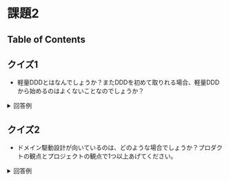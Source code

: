 # 課題2

## Table of Contents
<!-- START doctoc -->
<!-- END doctoc -->

## クイズ1

- 軽量DDDとはなんでしょうか？またDDDを初めて取りれる場合、軽量DDDから始めるのはよくないことなのでしょうか？

<details><summary>回答例</summary>

- モデリングを行わずに、頻繁な変更に耐えうる拡張性の高い設計のベストプラクティスとされるパターンのみを取り入れること
  - そのためベストプラクティスとされるパターン自体を取り入れるだけでも十分に価値がある

- 参考
  - （書籍）ドメイン駆動設計 モデリング/実装ガイド
  - [ドメイン駆動設計における「良いモデル」と「悪いモデル」とは](https://logmi.jp/tech/articles/322831)
  - [軽量DDDではじめるゲーム開発 ドメイン駆動設計の基本と実践を解説](https://logmi.jp/tech/articles/322111)

</details>

## クイズ2

- ドメイン駆動設計が向いているのは、どのような場合でしょうか？プロダクトの観点とプロジェクトの観点で1つ以上あげてください。

<details><summary>回答例</summary>

- 以下の場合に向いている
  - プロダクト観点
    - 複雑なビジネスロジックを含むアプリケーションの場合
      - シンプルなCRUDで済む場合には、オーバーヘッドが大きい
  - プロジェクト観点
    - アジャイル開発でモデルを継続的に改善していける場合
      - ただし、ウォーターフォール開発でも、部分的に取り入れること自体は可能。例えば基本設計の助けとして抽象的なモデルで認識合わせをするなど
    - プロジェクトの技術リードが、モデリングやアーキテクチャをある程度リードすることができる場合

- 参考
  - [ドメイン駆動設計のうれしさがふわっとしかわかってない。
何を守るのが優先なのか？](https://little-hands.hatenablog.com/entry/2017/12/21/ddd-q-and-a)
  - [little-hands/ddd-q-and-a #63](https://github.com/little-hands/ddd-q-and-a/issues/63)

</details>

